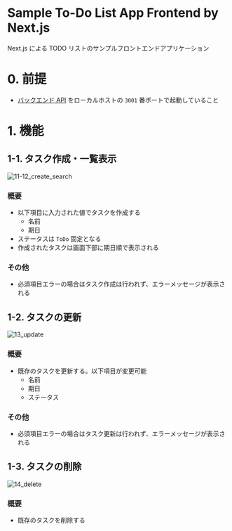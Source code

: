 # Sample To-Do List App Frontend by Next.js

Next.js による TODO リストのサンプルフロントエンドアプリケーション

# 0. 前提

- [バックエンド API](https://github.com/typestar-y/to-do_api_express) をローカルホストの `3001` 番ポートで起動していること

# 1. 機能

## 1-1. タスク作成・一覧表示

![11-12_create_search](https://user-images.githubusercontent.com/51914044/155824104-e4c3f4f4-eb57-4300-8101-c68dcc1e4b98.gif)

### 概要

- 以下項目に入力された値でタスクを作成する
  - 名前
  - 期日
- ステータスは `ToDo` 固定となる
- 作成されたタスクは画面下部に期日順で表示される

### その他

- 必須項目エラーの場合はタスク作成は行われず、エラーメッセージが表示される

## 1-2. タスクの更新

![13_update](https://user-images.githubusercontent.com/51914044/155824110-b6dd5db9-b64e-4636-a381-225e246385c1.gif)

### 概要

- 既存のタスクを更新する。以下項目が変更可能
  - 名前
  - 期日
  - ステータス

### その他

- 必須項目エラーの場合はタスク更新は行われず、エラーメッセージが表示される

## 1-3. タスクの削除

![14_delete](https://user-images.githubusercontent.com/51914044/155824115-a0b14d7a-f64d-4354-bc21-b3ad9c2e0cf4.gif)

### 概要

- 既存のタスクを削除する
